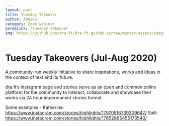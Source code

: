 ```yaml
---
layout: post
title: Tuesday Takeover
author: Ambika
category: Zoom webinar
permalink: /tuesday-takeover
img: https://github.com/dra-ft/dra-ft.github.io/raw/master/assets/images/tt1407_kath_intro_post1.png
---
```


# Tuesday Takeovers (Jul-Aug 2020)

A community-run weekly initiative to share inspirations, works and ideas in the context of text and its future. 

dra.ft’s instagram page and stories serve as an open and common online platform for the community to interact, collaborate and showcase their works via 24 hour impermanent stories format.

Some examples -
Katherine: https://www.instagram.com/stories/highlights/17970516739309647/
Salil: https://www.instagram.com/stories/highlights/17852865455173540/

